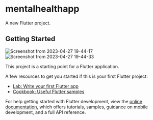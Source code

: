 # mentalhealthapp

A new Flutter project.

## Getting Started
![Screenshot from 2023-04-27 19-44-17](https://user-images.githubusercontent.com/96146424/234938734-b7139678-10be-4d6a-98a4-3119f09c78aa.png)
![Screenshot from 2023-04-27 19-44-33](https://user-images.githubusercontent.com/96146424/234938807-2dd271b5-5ff1-41a6-a2ce-2c0d411f4a77.png)
 

This project is a starting point for a Flutter application.

A few resources to get you started if this is your first Flutter project:

- [Lab: Write your first Flutter app](https://docs.flutter.dev/get-started/codelab)
- [Cookbook: Useful Flutter samples](https://docs.flutter.dev/cookbook)

For help getting started with Flutter development, view the
[online documentation](https://docs.flutter.dev/), which offers tutorials,
samples, guidance on mobile development, and a full API reference.
